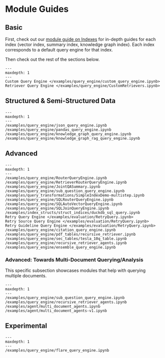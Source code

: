 # Module Guides

## Basic

First, check out our [module guide on Indexes](/core_modules/data_modules/index/modules.md) for in-depth guides for each index (vector index, summary index, knowledge graph index). Each index corresponds to a default query engine for that index.

Then check out the rest of the sections below.

```{toctree}
---
maxdepth: 1
---
Custom Query Engine </examples/query_engine/custom_query_engine.ipynb>
Retriever Query Engine </examples/query_engine/CustomRetrievers.ipynb>
```

## Structured & Semi-Structured Data

```{toctree}
---
maxdepth: 1
---
/examples/query_engine/json_query_engine.ipynb
/examples/query_engine/pandas_query_engine.ipynb
/examples/query_engine/knowledge_graph_query_engine.ipynb
/examples/query_engine/knowledge_graph_rag_query_engine.ipynb
```

## Advanced

```{toctree}
---
maxdepth: 1
---
/examples/query_engine/RouterQueryEngine.ipynb
/examples/query_engine/RetrieverRouterQueryEngine.ipynb
/examples/query_engine/JointQASummary.ipynb
/examples/query_engine/sub_question_query_engine.ipynb
/examples/query_transformations/SimpleIndexDemo-multistep.ipynb
/examples/query_engine/SQLRouterQueryEngine.ipynb
/examples/query_engine/SQLAutoVectorQueryEngine.ipynb
/examples/query_engine/SQLJoinQueryEngine.ipynb
/examples/index_structs/struct_indices/duckdb_sql_query.ipynb
Retry Query Engine </examples/evaluation/RetryQuery.ipynb>
Retry Source Query Engine </examples/evaluation/RetryQuery.ipynb>
Retry Guideline Query Engine </examples/evaluation/RetryQuery.ipynb>
/examples/query_engine/citation_query_engine.ipynb
/examples/query_engine/pdf_tables/recursive_retriever.ipynb
/examples/query_engine/sec_tables/tesla_10q_table.ipynb
/examples/query_engine/recursive_retriever_agents.ipynb
/examples/query_engine/ensemble_query_engine.ipynb
```

### Advanced: Towards Multi-Document Querying/Analysis

This specific subsection showcases modules that help with querying multiple documents.

```{toctree}
---
maxdepth: 1
---
/examples/query_engine/sub_question_query_engine.ipynb
/examples/query_engine/recursive_retriever_agents.ipynb
/examples/agent/multi_document_agents.ipynb
/examples/agent/multi_document_agents-v1.ipynb
```

## Experimental

```{toctree}
---
maxdepth: 1
---
/examples/query_engine/flare_query_engine.ipynb
```

